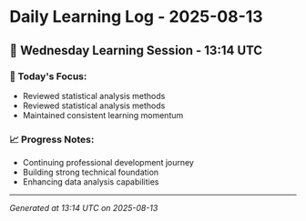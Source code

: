 # Daily Learning Log - 2025-08-13

## 📅 Wednesday Learning Session - 13:14 UTC

### 🎯 Today's Focus:
- Reviewed statistical analysis methods
- Reviewed statistical analysis methods
- Maintained consistent learning momentum

### 📈 Progress Notes:
- Continuing professional development journey
- Building strong technical foundation
- Enhancing data analysis capabilities

---
*Generated at 13:14 UTC on 2025-08-13*
